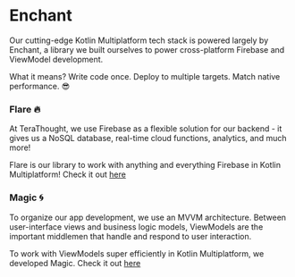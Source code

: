 # Enchant

Our cutting-edge Kotlin Multiplatform tech stack is powered largely by Enchant, a library we built ourselves to power cross-platform Firebase and ViewModel development.

What it means? Write code once. Deploy to multiple targets. Match native performance. 😎

### Flare 🔥
At TeraThought, we use Firebase as a flexible solution for our backend - it gives us a NoSQL database, real-time cloud functions, analytics, and much more!

Flare is our library to work with anything and everything Firebase in Kotlin Multiplatform!
Check it out [here](https://terathought.github.io/flare)


### Magic 🌀
To organize our app development, we use an MVVM architecture. Between user-interface views and business logic models, ViewModels are the important middlemen that handle and respond to user interaction.

To work with ViewModels super efficiently in Kotlin Multiplatform, we developed Magic.
Check it out [here](https://terathought.github.io/magic)
